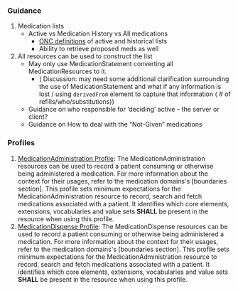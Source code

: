 ﻿

### Guidance

 1. Medication lists
    - Active vs Medication History vs All medications
      -  [ONC definitions](Use-Cases.html) of active and historical lists
      -  Ability to retrieve proposed meds as well
  1. All resources can be used to construct the list
     - May only use MedicationStatement converting all MedicationResources to it.
       - ( Discussion: may need some additional clarification surrounding the use of MedicationStatement and what if any information is lost / using `derivedFrom` element to capture that information ( # of refills/who/substitutions))
     - Guidance on who responsible for ‘deciding’ active – the server or client?
     - Guidance on How to deal with the “Not-Given” medications



### Profiles

1. [MedicationAdministration Profile](StructureDefinition-medicationadministration.html):  The MedicationAdministration resources can be used to record a patient consuming or otherwise being administered a medication.  For more information about the context for their usages, refer to the medication domains's [boundaries section].  This profile sets minimum expectations for the MedicationAdministration resource to record, search and fetch medications associated with a patient. It identifies which core elements, extensions, vocabularies and value sets **SHALL** be present in the resource when using this profile.
1. [MedicationDispense Profile](StructureDefinition-medicationdispense.html):  The MedicationDispense resources can be used to record a patient consuming or otherwise being administered a medication.  For more information about the context for their usages, refer to the medication domains's [boundaries section].  This profile sets minimum expectations for the MedicationAdministration resource to record, search and fetch medications associated with a patient. It identifies which core elements, extensions, vocabularies and value sets **SHALL** be present in the resource when using this profile.

